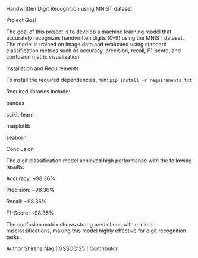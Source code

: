 Handwritten Digit Recognition using MNIST dataset

Project Goal

The goal of this project is to develop a machine learning model that accurately recognizes handwritten digits (0–9) using the MNIST dataset. The model is trained on image data and evaluated using standard classification metrics such as accuracy, precision, recall, F1-score, and confusion matrix visualization.

Installation and Requirements

To install the required dependencies, run:
`pip install -r requirements.txt`

Required libraries include:

pandas

scikit-learn

matplotlib

seaborn

Conclusion

The digit classification model achieved high performance with the following results:

Accuracy: ~98.36%

Precision: ~98.36%

Recall: ~98.36%

F1-Score: ~98.36%

The confusion matrix shows strong predictions with minimal misclassifications, 
making this model highly effective for digit recognition tasks.

Author
Shirsha Nag | GSSOC'25 | Contributor
